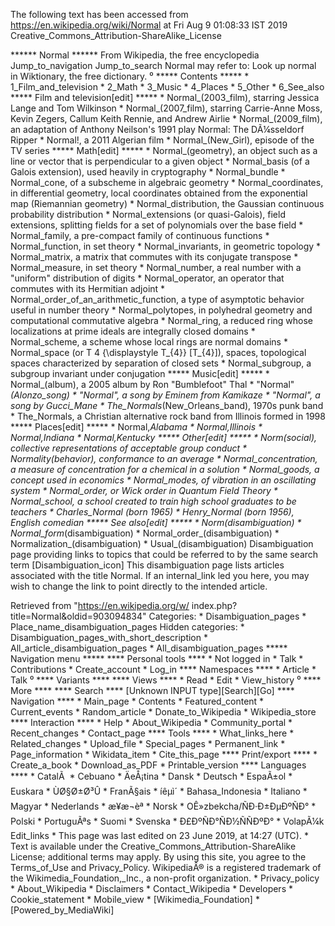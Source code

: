 The following text has been accessed from https://en.wikipedia.org/wiki/Normal at Fri Aug 9 01:08:33 IST 2019
Creative_Commons_Attribution-ShareAlike_License




















****** Normal ******
From Wikipedia, the free encyclopedia
Jump_to_navigation Jump_to_search
Normal may refer to:
 Look up normal in Wiktionary, the free dictionary.
⁰
***** Contents *****
    * 1_Film_and_television
    * 2_Math
    * 3_Music
    * 4_Places
    * 5_Other
    * 6_See_also
***** Film and television[edit] *****
    * Normal_(2003_film), starring Jessica Lange and Tom Wilkinson
    * Normal_(2007_film), starring Carrie-Anne Moss, Kevin Zegers, Callum Keith
      Rennie, and Andrew Airlie
    * Normal_(2009_film), an adaptation of Anthony Neilson's 1991 play Normal:
      The DÃ¼sseldorf Ripper
    * Normal!, a 2011 Algerian film
    * Normal_(New_Girl), episode of the TV series
***** Math[edit] *****
    * Normal_(geometry), an object such as a line or vector that is
      perpendicular to a given object
    * Normal_basis (of a Galois extension), used heavily in cryptography
    * Normal_bundle
    * Normal_cone, of a subscheme in algebraic geometry
    * Normal_coordinates, in differential geometry, local coordinates obtained
      from the exponential map (Riemannian geometry)
    * Normal_distribution, the Gaussian continuous probability distribution
    * Normal_extensions (or quasi-Galois), field extensions, splitting fields
      for a set of polynomials over the base field
    * Normal_family, a pre-compact family of continuous functions
    * Normal_function, in set theory
    * Normal_invariants, in geometric topology
    * Normal_matrix, a matrix that commutes with its conjugate transpose
    * Normal_measure, in set theory
    * Normal_number, a real number with a "uniform" distribution of digits
    * Normal_operator, an operator that commutes with its Hermitian adjoint
    * Normal_order_of_an_arithmetic_function, a type of asymptotic behavior
      useful in number theory
    * Normal_polytopes, in polyhedral geometry and computational commutative
      algebra
    * Normal_ring, a reduced ring whose localizations at prime ideals are
      integrally closed domains
    * Normal_scheme, a scheme whose local rings are normal domains
    * Normal_space (or      T  4     {\displaystyle T_{4}}  [T_{4}]), spaces,
      topological spaces characterized by separation of closed sets
    * Normal_subgroup, a subgroup invariant under conjugation
***** Music[edit] *****
    * Normal_(album), a 2005 album by Ron "Bumblefoot" Thal
    * "Normal"_(Alonzo_song)
    * "Normal", a song by Eminem from Kamikaze
    * "Normal", a song by Gucci_Mane
    * The_Normals_(New_Orleans_band), 1970s punk band
    * The_Normals, a Christian alternative rock band from Illinois formed in
      1998
***** Places[edit] *****
    * Normal,_Alabama
    * Normal,_Illinois
    * Normal,_Indiana
    * Normal,_Kentucky
***** Other[edit] *****
    * Norm_(social), collective representations of acceptable group conduct
    * Normality_(behavior), conformance to an average
    * Normal_concentration, a measure of concentration for a chemical in a
      solution
    * Normal_goods, a concept used in economics
    * Normal_modes, of vibration in an oscillating system
    * Normal_order, or Wick order in Quantum Field Theory
    * Normal_school, a school created to train high school graduates to be
      teachers
    * Charles_Normal (born 1965)
    * Henry_Normal (born 1956), English comedian
***** See also[edit] *****
    * Norm_(disambiguation)
    * Normal_form_(disambiguation)
    * Normal_order_(disambiguation)
    * Normalization_(disambiguation)
    * Usual_(disambiguation)
                      Disambiguation page providing links to topics that could
                      be referred to by the same search term
[Disambiguation_icon] This disambiguation page lists articles associated with
                      the title Normal.
                      If an internal_link led you here, you may wish to change
                      the link to point directly to the intended article.

Retrieved from "https://en.wikipedia.org/w/
index.php?title=Normal&oldid=903094834"
Categories:
    * Disambiguation_pages
    * Place_name_disambiguation_pages
Hidden categories:
    * Disambiguation_pages_with_short_description
    * All_article_disambiguation_pages
    * All_disambiguation_pages
***** Navigation menu *****
**** Personal tools ****
    * Not logged in
    * Talk
    * Contributions
    * Create_account
    * Log_in
**** Namespaces ****
    * Article
    * Talk
⁰
**** Variants ****
**** Views ****
    * Read
    * Edit
    * View_history
⁰
**** More ****
**** Search ****
[Unknown INPUT type][Search][Go]
**** Navigation ****
    * Main_page
    * Contents
    * Featured_content
    * Current_events
    * Random_article
    * Donate_to_Wikipedia
    * Wikipedia_store
**** Interaction ****
    * Help
    * About_Wikipedia
    * Community_portal
    * Recent_changes
    * Contact_page
**** Tools ****
    * What_links_here
    * Related_changes
    * Upload_file
    * Special_pages
    * Permanent_link
    * Page_information
    * Wikidata_item
    * Cite_this_page
**** Print/export ****
    * Create_a_book
    * Download_as_PDF
    * Printable_version
**** Languages ****
    * CatalÃ 
    * Cebuano
    * ÄeÅ¡tina
    * Dansk
    * Deutsch
    * EspaÃ±ol
    * Euskara
    * ÙØ§Ø±Ø³Û
    * FranÃ§ais
    * íêµ­ì´
    * Bahasa_Indonesia
    * Italiano
    * Magyar
    * Nederlands
    * æ¥æ¬èª
    * Norsk
    * OÊ»zbekcha/ÑÐ·Ð±ÐµÐºÑÐ°
    * Polski
    * PortuguÃªs
    * Suomi
    * Svenska
    * Ð£ÐºÑÐ°ÑÐ½ÑÑÐºÐ°
    * VolapÃ¼k
Edit_links
    * This page was last edited on 23 June 2019, at 14:27 (UTC).
    * Text is available under the Creative_Commons_Attribution-ShareAlike
      License; additional terms may apply. By using this site, you agree to the
      Terms_of_Use and Privacy_Policy. WikipediaÂ® is a registered trademark of
      the Wikimedia_Foundation,_Inc., a non-profit organization.
    * Privacy_policy
    * About_Wikipedia
    * Disclaimers
    * Contact_Wikipedia
    * Developers
    * Cookie_statement
    * Mobile_view
    * [Wikimedia_Foundation]
    * [Powered_by_MediaWiki]
